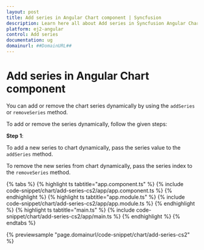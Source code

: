 ```yaml
---
layout: post
title: Add series in Angular Chart component | Syncfusion
description: Learn here all about Add series in Syncfusion Angular Chart component of Syncfusion Essential JS 2 and more.
platform: ej2-angular
control: Add series 
documentation: ug
domainurl: ##DomainURL##
---
```


# Add series in Angular Chart component

You can add or remove the chart series dynamically by using the `addSeries` or `removeSeries` method.

To add or remove the series dynamically, follow the given steps:

**Step 1**:

To add a new series to chart dynamically, pass the series value to the `addSeries` method.

To remove the new series from chart dynamically, pass the series index to the `removeSeries` method.

{% tabs %}
{% highlight ts tabtitle="app.component.ts" %}
{% include code-snippet/chart/add-series-cs2/app/app.component.ts %}
{% endhighlight %}
{% highlight ts tabtitle="app.module.ts" %}
{% include code-snippet/chart/add-series-cs2/app/app.module.ts %}
{% endhighlight %}
{% highlight ts tabtitle="main.ts" %}
{% include code-snippet/chart/add-series-cs2/app/main.ts %}
{% endhighlight %}
{% endtabs %}
  
{% previewsample "page.domainurl/code-snippet/chart/add-series-cs2" %}